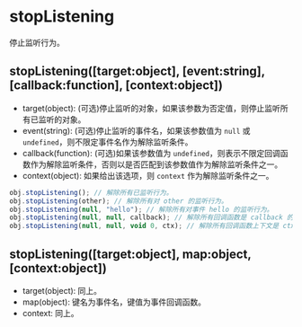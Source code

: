 # stopListening

停止监听行为。

## stopListening([target:object], [event:string], [callback:function], [context:object])

- target(object): (可选)停止监听的对象，如果该参数为否定值，则停止监听所有已监听的对象。
- event(string): (可选)停止监听的事件名，如果该参数值为 `null` 或 `undefined`，则不限定事件名作为解除监听条件。
- callback(function): (可选)如果该参数值为 `undefined`，则表示不限定回调函数作为解除监听条件，否则以是否匹配到该参数值作为解除监听条件之一。
- context(object): 如果给出该选项，则 `context` 作为解除监听条件之一。

```js
obj.stopListening(); // 解除所有已监听行为。
obj.stopListening(other); // 解除所有对 other 的监听行为。
obj.stopListening(null, "hello"); // 解除所有对事件 hello 的监听行为。
obj.stopListening(null, null, callback); // 解除所有回调函数是 callback 的监听行为。
obj.stopListening(null, null, void 0, ctx); // 解除所有回调函数上下文是 ctx 的监听行为。
```

## stopListening([target:object], map:object, [context:object])

- target(object): 同上。
- map(object): 键名为事件名，键值为事件回调函数。
- context: 同上。
